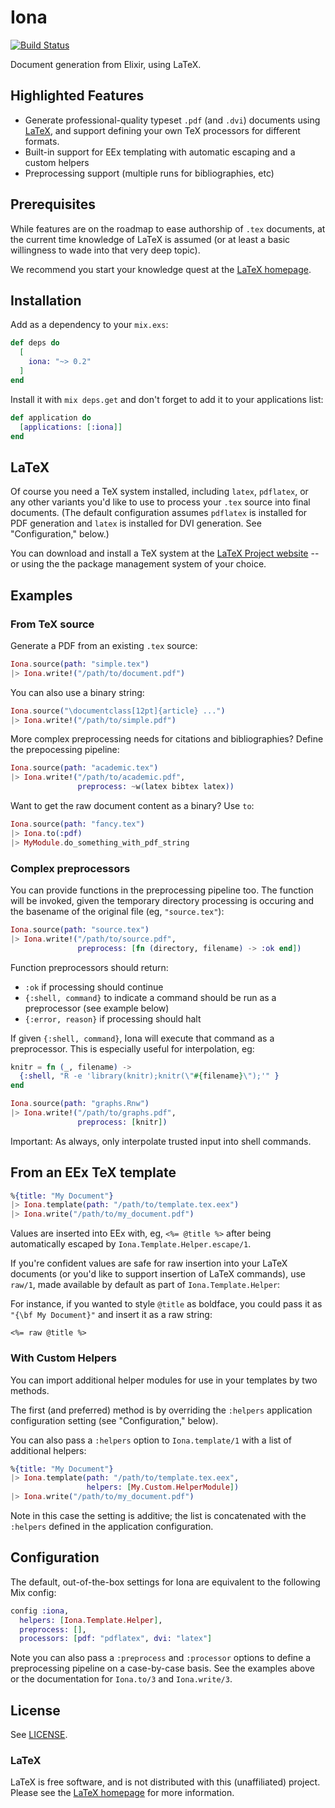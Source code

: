 Iona
====
[![Build Status](https://travis-ci.org/CargoSense/iona.svg?branch=master)](https://travis-ci.org/CargoSense/iona)

Document generation from Elixir, using LaTeX.

## Highlighted Features

* Generate professional-quality typeset `.pdf` (and `.dvi`) documents using
  [LaTeX](http://www.latex-project.org/), and support defining your own
  TeX processors for different formats.
* Built-in support for EEx templating with automatic escaping and a custom helpers
* Preprocessing support (multiple runs for bibliographies, etc)

## Prerequisites

While features are on the roadmap to ease authorship of `.tex` documents,
at the current time knowledge of LaTeX is assumed (or at least a basic
willingness to wade into that very deep topic).

We recommend you start your knowledge quest at the
[LaTeX homepage](http://www.latex-project.org/).

## Installation

Add as a dependency to your `mix.exs`:

```elixir
def deps do
  [
    iona: "~> 0.2"
  ]
end
```

Install it with `mix deps.get` and don't forget to add it to your applications list:

```elixir
def application do
  [applications: [:iona]]
end
```

## LaTeX

Of course you need a TeX system installed, including `latex`, `pdflatex`,
or any other variants you'd like to use to process your `.tex` source into final
documents. (The default configuration assumes `pdflatex` is installed for PDF
generation and `latex` is installed for DVI generation. See "Configuration," below.)

You can download and install a TeX system at the
[LaTeX Project website](https://latex-project.org/ftp.html) -- or using the
the package management system of your choice.

## Examples

### From TeX source

Generate a PDF from an existing `.tex` source:

```elixir
Iona.source(path: "simple.tex")
|> Iona.write!("/path/to/document.pdf")
```

You can also use a binary string:

```elixir
Iona.source("\documentclass[12pt]{article} ...")
|> Iona.write!("/path/to/simple.pdf")
```

More complex preprocessing needs for citations and bibliographies?
Define the prepocessing pipeline:

```elixir
Iona.source(path: "academic.tex")
|> Iona.write!("/path/to/academic.pdf",
               preprocess: ~w(latex bibtex latex))
```

Want to get the raw document content as a binary? Use `to`:

```elixir
Iona.source(path: "fancy.tex")
|> Iona.to(:pdf)
|> MyModule.do_something_with_pdf_string
```

### Complex preprocessors

You can provide functions in the preprocessing pipeline too. The function will
be invoked, given the temporary directory processing is occuring and the
basename of the original file (eg, `"source.tex"`):

```elixir
Iona.source(path: "source.tex")
|> Iona.write!("/path/to/source.pdf",
               preprocess: [fn (directory, filename) -> :ok end])
```

Function preprocessors should return:

* `:ok` if processing should continue
* `{:shell, command}` to indicate a command should be run as a preprocessor (see example below)
* `{:error, reason}` if processing should halt

If given `{:shell, command}`, Iona will execute that command as a preprocessor.
This is especially useful for interpolation, eg:

```elixir
knitr = fn (_, filename) ->
  {:shell, "R -e 'library(knitr);knitr(\"#{filename}\");'" }
end

Iona.source(path: "graphs.Rnw")
|> Iona.write!("/path/to/graphs.pdf",
               preprocess: [knitr])
```

Important: As always, only interpolate trusted input into shell commands.

## From an EEx TeX template

```elixir
%{title: "My Document"}
|> Iona.template(path: "/path/to/template.tex.eex")
|> Iona.write("/path/to/my_document.pdf")
```

Values are inserted into EEx with, eg, `<%= @title %>` after being automatically
escaped by `Iona.Template.Helper.escape/1`.

If you're confident values are safe for raw insertion into your LaTeX documents
(or you'd like to support insertion of LaTeX commands), use `raw/1`, made
available by default as part of `Iona.Template.Helper`:

For instance, if you wanted to style `@title` as boldface, you could pass it
as `"{\bf My Document}"` and insert it as a raw string:

```
<%= raw @title %>
```

### With Custom Helpers

You can import additional helper modules for use in your templates by two methods.

The first (and preferred) method is by overriding the `:helpers` application
configuration setting (see "Configuration," below).

You can also pass a `:helpers` option to `Iona.template/1` with a list of
additional helpers:

```elixir
%{title: "My Document"}
|> Iona.template(path: "/path/to/template.tex.eex",
                 helpers: [My.Custom.HelperModule])
|> Iona.write("/path/to/my_document.pdf")
```

Note in this case the setting is additive; the list is concatenated with the
`:helpers` defined in the application configuration.

## Configuration

The default, out-of-the-box settings for Iona are equivalent to the
following Mix config:

```elixir
config :iona,
  helpers: [Iona.Template.Helper],
  preprocess: [],
  processors: [pdf: "pdflatex", dvi: "latex"]
  ```

Note you can also pass a `:preprocess` and `:processor` options to define a preprocessing pipeline
on a case-by-case basis. See the examples above or the documentation for `Iona.to/3` and `Iona.write/3`.

## License

See [LICENSE](./LICENSE).

### LaTeX

LaTeX is free software, and is not distributed with this (unaffiliated) project.
Please see the [LaTeX homepage](https://latex-project.org) for more information.
